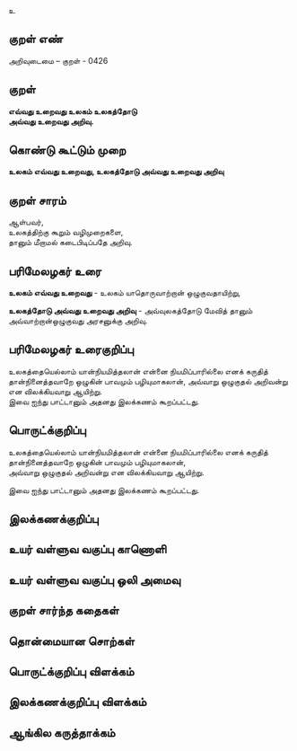 உ

## குறள் எண் 

அறிவுடைமை – குறள் - 0426  

## குறள் 

**எவ்வது உறைவது உலகம் உலகத்தோடு  
அவ்வது உறைவது அறிவு.**

## கொண்டு கூட்டும் முறை

**உலகம் எவ்வது உறைவது, உலகத்தோடு அவ்வது உறைவது அறிவு**

## குறள் சாரம் 

ஆள்பவர்,  
உலகத்திற்கு கூறும் வழிமுறைகளை,  
தானும் மீறாமல் கடைபிடிப்பதே அறிவு.  

## பரிமேலழகர் உரை

**உலகம் எவ்வது உறைவது** - உலகம் யாதொருவாற்றான் ஒழுகுவதாயிற்று,  

**உலகத்தோடு அவ்வது உறைவது அறிவு** - அவ்வுலகத்தோடு மேவித் தானும் அவ்வாற்றான்ஒழுகுவது அரசனுக்கு அறிவு.  

## பரிமேலழகர் உரைகுறிப்பு   

உலகத்தையெல்லாம் யான்நியமித்தலான் என்னை நியமிப்பாரில்லை எனக் கருதித் தான்நினைத்தவாறே ஒழுகின் பாவமும் பழியுமாகலான், அவ்வாறு ஒழுகுதல் அறிவன்று என விலக்கியவாறு ஆயிற்று.  
இவை ஐந்து பாட்டானும் அதனது இலக்கணம் கூறப்பட்டது.   

## பொருட்க்குறிப்பு 

உலகத்தையெல்லாம் யான்நியமித்தலான் என்னை நியமிப்பாரில்லை எனக் கருதித் தான்நினைத்தவாறே ஒழுகின் பாவமும் பழியுமாகலான்,  
அவ்வாறு ஒழுகுதல் அறிவன்று என விலக்கியவாறு ஆயிற்று.  

இவை ஐந்து பாட்டானும் அதனது இலக்கணம் கூறப்பட்டது.    

## இலக்கணக்குறிப்பு  


## உயர் வள்ளுவ வகுப்பு காணொளி


## உயர் வள்ளுவ வகுப்பு ஒலி அமைவு 

 
## குறள் சார்ந்த கதைகள் 


## தொன்மையான சொற்கள்


## பொருட்க்குறிப்பு விளக்கம்


## இலக்கணக்குறிப்பு விளக்கம்


## ஆங்கில கருத்தாக்கம் 


